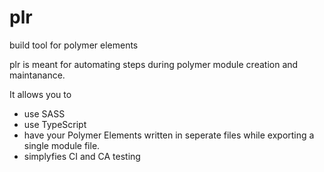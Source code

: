 # plr
build tool for polymer elements

plr is meant for automating steps during polymer module creation and maintanance.

It allows you to
* use SASS
* use TypeScript
* have your Polymer Elements written in seperate files while exporting a single module file.
* simplyfies CI and CA testing
